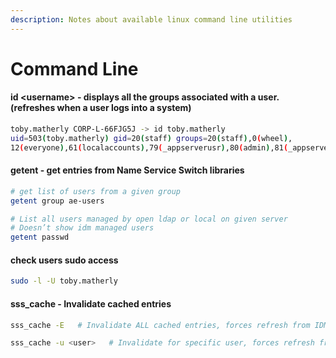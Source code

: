 ```yaml
---
description: Notes about available linux command line utilities
---
```


# Command Line

#### id \<username> - displays all the groups associated with a user. (refreshes when a user logs into a system)

```bash
toby.matherly CORP-L-66FJG5J -> id toby.matherly
uid=503(toby.matherly) gid=20(staff) groups=20(staff),0(wheel),
12(everyone),61(localaccounts),79(_appserverusr),80(admin),81(_appserveradm)
```

#### getent - get entries from Name Service Switch libraries

```bash
# get list of users from a given group
getent group ae-users

# List all users managed by open ldap or local on given server 
# Doesn’t show idm managed users
getent passwd
```

#### check users sudo access

```bash
sudo -l -U toby.matherly
```

#### sss\_cache - Invalidate cached entries

```bash
sss_cache -E   # Invalidate ALL cached entries, forces refresh from IDM

sss_cache -u <user>   # Invalidate for specific user, forces refresh from IDM
```

